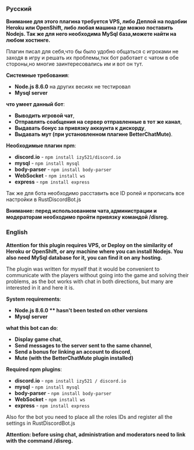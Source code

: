 ### Русский

**Внимание для этого плагина требуется VPS, либо Деплой на подобии Heroku или OpenShift, либо любая машина где можно поставить Nodejs. Так же для него необходима MySql база,можете найти на любом хостинге.**

Плагин писал для себя,что бы было удобно общаться с игроками не заходя в игру и решать их проблемы,ткк бот работает с чатом в обе стороны,но многие заинтересовались им и вот он тут.

**Системные требования**:
* **Node.js 8.6.0** на других весиях не тестировал
* **Mysql server**

**что умеет данный бот**:
* **Выводить игровой чат**,
* **Отправлять соабщения на сервер отправленные в тот же канал**,
* **Выдавать бонус за привязку аккаунта к дискорду**,
* **Выдавать мут (при установленном плагине BetterChatMute)**.

**Необходимые плагин npm**:
* **discord.io** - `npm install izy521/discord.io`
* **mysql** - `npm install mysql`
* **body-parser** - `npm install body-parser`
* **WebSocket** - `npm install ws`
* **express** - `npm install express`

Так же для бота необходимо расставить все ID ролей и прописать все настройки в RustDiscordBot.js

**Внимание: перед использованием чата,администрации и модераторам необходимо пройти привязку командой /disreg.**

### English

 
**Attention for this plugin requires VPS, or Deploy on the similarity of Heroku or OpenShift, or any machine where you can install Nodejs. You also need MySql database for it, you can find it on any hosting.**
 
The plugin was written for myself that it would be convenient to communicate with the players without going into the game and solving their problems, as the bot works with chat in both directions, but many are interested in it and here it is.
 
**System requirements**: 
* **Node.js 8.6.0 ** hasn't been tested on other versions**
* **Mysql server**
 
**what this bot can do**: 
* **Display game chat**, 
* **Send messages to the server sent to the same channel**, 
* **Send a bonus for linking an account to discord**, 
* **Mute (with the BetterChatMute plugin installed)** 
 
**Required npm plugins**: 
* **discord.io** - `npm install izy521 / discord.io` 
* **mysql** - `npm install mysql` 
* **body-parser** - `npm install body-parser` 
* **WebSocket** - `npm install ws` 
* **express** - `npm install express`
 
Also for the bot you need to place all the roles IDs and register all the settings in RustDiscordBot.js 

**Attention: before using chat, administration and moderators need to link with the command /disreg.**
